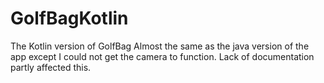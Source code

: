 # GolfBagKotlin
The Kotlin version of GolfBag
Almost the same as the java version of the app except I could not get the camera to function. Lack of documentation partly affected this.
